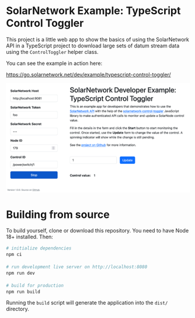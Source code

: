# SolarNetwork Example: TypeScript Control Toggler

This project is a little web app to show the basics of using the SolarNetwork API in a TypeScript
project to download large sets of datum stream data using the `ControlToggler` helper class.

You can see the example in action here:

<https://go.solarnetwork.net/dev/example/typescript-control-toggler/>

<img alt="Screenshot of the TypeScript Control Toggler app" src="docs/control-toggler-screenshot@2x.png"  width="956">

# Building from source

To build yourself, clone or download this repository. You need to have Node 18+ installed. Then:

```sh
# initialize dependencies
npm ci

# run development live server on http://localhost:8080
npm run dev

# build for production
npm run build
```

Running the `build` script will generate the application into the `dist/` directory.
